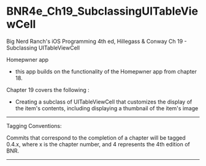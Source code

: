 BNR4e_Ch19_SubclassingUITableViewCell
=====================================

Big Nerd Ranch's iOS Programming 4th ed, Hillegass & Conway
Ch 19 - Subclassing UITableViewCell

Homepwner app 
- this app builds on the functionality of the Homepwner app from chapter 18.

Chapter 19 covers the following :

- Creating a subclass of UITableViewCell that customizes the display of 
the item's contents, including displaying a thumbnail of the item's 
image


-----------------------------------
Tagging Conventions: 

Commits that correspond to the completion of a chapter will be tagged 0.4.x, 
where x is the chapter number, and 4 represents the 4th edition of BNR. 

-----------------------------------
